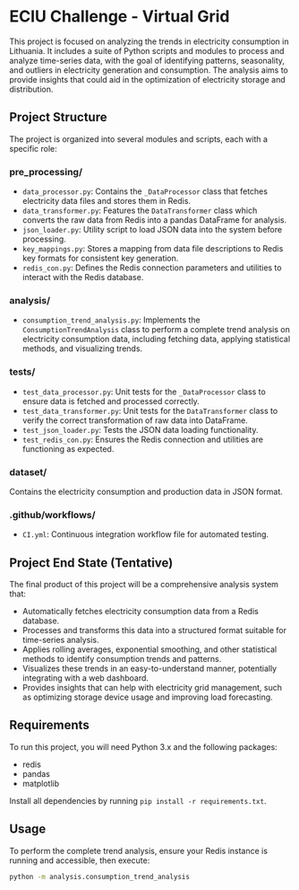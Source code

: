 # ECIU Challenge - Virtual Grid

This project is focused on analyzing the trends in electricity consumption in Lithuania. It includes a suite of Python scripts and modules to process and analyze time-series data, with the goal of identifying patterns, seasonality, and outliers in electricity generation and consumption. The analysis aims to provide insights that could aid in the optimization of electricity storage and distribution.

## Project Structure

The project is organized into several modules and scripts, each with a specific role:

### pre_processing/

- `data_processor.py`: Contains the `_DataProcessor` class that fetches electricity data files and stores them in Redis.
- `data_transformer.py`: Features the `DataTransformer` class which converts the raw data from Redis into a pandas DataFrame for analysis.
- `json_loader.py`: Utility script to load JSON data into the system before processing.
- `key_mappings.py`: Stores a mapping from data file descriptions to Redis key formats for consistent key generation.
- `redis_con.py`: Defines the Redis connection parameters and utilities to interact with the Redis database.

### analysis/

- `consumption_trend_analysis.py`: Implements the `ConsumptionTrendAnalysis` class to perform a complete trend analysis on electricity consumption data, including fetching data, applying statistical methods, and visualizing trends.

### tests/

- `test_data_processor.py`: Unit tests for the `_DataProcessor` class to ensure data is fetched and processed correctly.
- `test_data_transformer.py`: Unit tests for the `DataTransformer` class to verify the correct transformation of raw data into DataFrame.
- `test_json_loader.py`: Tests the JSON data loading functionality.
- `test_redis_con.py`: Ensures the Redis connection and utilities are functioning as expected.

### dataset/

Contains the electricity consumption and production data in JSON format.

### .github/workflows/

- `CI.yml`: Continuous integration workflow file for automated testing.

## Project End State (Tentative)

The final product of this project will be a comprehensive analysis system that:

- Automatically fetches electricity consumption data from a Redis database.
- Processes and transforms this data into a structured format suitable for time-series analysis.
- Applies rolling averages, exponential smoothing, and other statistical methods to identify consumption trends and patterns.
- Visualizes these trends in an easy-to-understand manner, potentially integrating with a web dashboard.
- Provides insights that can help with electricity grid management, such as optimizing storage device usage and improving load forecasting.

## Requirements

To run this project, you will need Python 3.x and the following packages:

- redis
- pandas
- matplotlib

Install all dependencies by running `pip install -r requirements.txt`.

## Usage

To perform the complete trend analysis, ensure your Redis instance is running and accessible, then execute:

```bash
python -m analysis.consumption_trend_analysis
```
